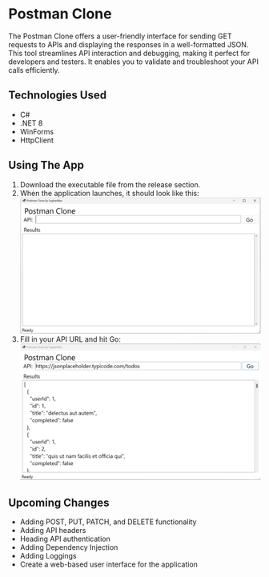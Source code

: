 # Postman Clone
The Postman Clone offers a user-friendly interface for sending GET requests to APIs and displaying the responses in a well-formatted JSON. This tool streamlines API interaction and debugging, making it perfect for developers and testers. It enables you to validate and troubleshoot your API calls efficiently.

## Technologies Used
* C#
* .NET 8
* WinForms
* HttpClient

## Using The App
1. Download the executable file from the release section.
2. When the application launches, it should look like this:
![Postman Clone App ready to run](Images/Screenshot1.png "Ready to Run")
3. Fill in your API URL and hit Go:
![Postman Clone App ready to run](Images/Screenshot2.png "Run Results")

## Upcoming Changes
* Adding POST, PUT, PATCH, and DELETE functionality
* Adding API headers
* Heading API authentication
* Adding Dependency Injection
* Adding Loggings
* Create a web-based user interface for the application
